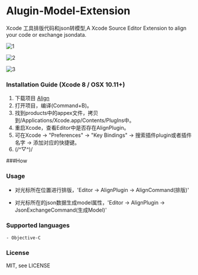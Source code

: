 # Alugin-Model-Extension
Xcode 工具排版代码和json转模型,A Xcode Source Editor Extension to align your code or exchange jsondata.

![1](http://upload-images.jianshu.io/upload_images/2106071-1b5d38020bac058c.gif)

![2](http://upload-images.jianshu.io/upload_images/2106071-1f2e2a5991a26d66.gif)

![3](http://upload-images.jianshu.io/upload_images/2106071-557b66735b1f208e.gif)

### Installation Guide (Xcode 8 / OSX 10.11+)

1. 下载项目 [Align](https://codeload.github.com/yxsufaniOS/Alugin-Model-Extension/zip/master) 
2. 打开项目，编译(Command+B)。
3. 找到products中的appex文件，拷贝到/Applications/Xcode.app/Contents/PlugIns中。
4. 重启Xcode，查看Editor中是否存在AlignPlugin。
5. 可在Xcode -> "Preferences" -> "Key Bindings" -> 搜索插件plugin或者插件名字 -> 添加对应的快捷键。
6. (/^▽^)/

###How


### Usage

- 对光标所在位置进行排版，'Editor -> AlignPlugin -> AlignCommand(排版)'

- 对光标所在的json数据生成model属性，'Editor -> AlignPlugin -> JsonExchangeCommand(生成Model)'

### Supported languages
	- Objective-C
	
### License

MIT, see LICENSE
